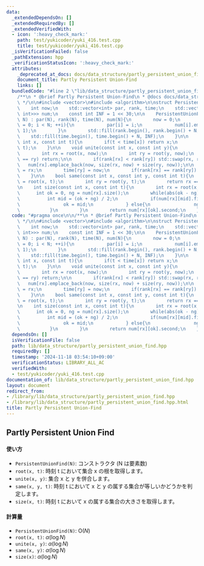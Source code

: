 ```yaml
---
data:
  _extendedDependsOn: []
  _extendedRequiredBy: []
  _extendedVerifiedWith:
  - icon: ':heavy_check_mark:'
    path: test/yukicoder/yuki_416.test.cpp
    title: test/yukicoder/yuki_416.test.cpp
  _isVerificationFailed: false
  _pathExtension: hpp
  _verificationStatusIcon: ':heavy_check_mark:'
  attributes:
    _deprecated_at_docs: docs/data_structure/partly_persistent_union_find.md
    document_title: Partly Persistent Union-Find
    links: []
  bundledCode: "#line 2 \"lib/data_structure/partly_persistent_union_find.hpp\"\n\n\
    /**\n * @brief Partly Persistent Union-Find\n * @docs docs/data_structure/partly_persistent_union_find.md\n\
    \ */\n\n#include <vector>\n#include <algorithm>\n\nstruct PersistentUnionFind{\n\
    \    int now;\n    std::vector<int> par, rank, time;\n    std::vector<std::vector<std::pair<int,\
    \ int>>> num;\n    const int INF = 1 << 30;\n\n    PersistentUnionFind(const int\
    \ N) : par(N), rank(N), time(N), num(N){\n        now = 0;\n        for(int i\
    \ = 0; i < N; ++i){\n            par[i] = i;\n            num[i].emplace_back(0,\
    \ 1);\n        }\n        std::fill(rank.begin(), rank.begin() + N, 0);\n    \
    \    std::fill(time.begin(), time.begin() + N, INF);\n    }\n\n    int root(const\
    \ int x, const int t){\n        if(t < time[x]) return x;\n        return root(par[x],\
    \ t);\n    }\n\n    void unite(const int x, const int y){\n        ++now;\n\n\
    \        int rx = root(x, now);\n        int ry = root(y, now);\n        if(rx\
    \ == ry) return;\n\n        if(rank[rx] < rank[ry]) std::swap(rx, ry);\n     \
    \   num[rx].emplace_back(now, size(rx, now) + size(ry, now));\n\n        par[ry]\
    \ = rx;\n        time[ry] = now;\n        if(rank[rx] == rank[ry]) ++rank[rx];\n\
    \    }\n\n    bool same(const int x, const int y, const int t){\n        int rx\
    \ = root(x, t);\n        int ry = root(y, t);\n        return rx == ry;\n    }\n\
    \n    int size(const int x, const int t){\n        int rx = root(x, t);\n\n  \
    \      int ok = 0, ng = num[rx].size();\n        while(abs(ok - ng) > 1){\n  \
    \          int mid = (ok + ng) / 2;\n            if(num[rx][mid].first <= t){\n\
    \                ok = mid;\n            } else{\n                ng = mid;\n \
    \           }\n        }\n        return num[rx][ok].second;\n    }\n};\n"
  code: "#pragma once\n\n/**\n * @brief Partly Persistent Union-Find\n * @docs docs/data_structure/partly_persistent_union_find.md\n\
    \ */\n\n#include <vector>\n#include <algorithm>\n\nstruct PersistentUnionFind{\n\
    \    int now;\n    std::vector<int> par, rank, time;\n    std::vector<std::vector<std::pair<int,\
    \ int>>> num;\n    const int INF = 1 << 30;\n\n    PersistentUnionFind(const int\
    \ N) : par(N), rank(N), time(N), num(N){\n        now = 0;\n        for(int i\
    \ = 0; i < N; ++i){\n            par[i] = i;\n            num[i].emplace_back(0,\
    \ 1);\n        }\n        std::fill(rank.begin(), rank.begin() + N, 0);\n    \
    \    std::fill(time.begin(), time.begin() + N, INF);\n    }\n\n    int root(const\
    \ int x, const int t){\n        if(t < time[x]) return x;\n        return root(par[x],\
    \ t);\n    }\n\n    void unite(const int x, const int y){\n        ++now;\n\n\
    \        int rx = root(x, now);\n        int ry = root(y, now);\n        if(rx\
    \ == ry) return;\n\n        if(rank[rx] < rank[ry]) std::swap(rx, ry);\n     \
    \   num[rx].emplace_back(now, size(rx, now) + size(ry, now));\n\n        par[ry]\
    \ = rx;\n        time[ry] = now;\n        if(rank[rx] == rank[ry]) ++rank[rx];\n\
    \    }\n\n    bool same(const int x, const int y, const int t){\n        int rx\
    \ = root(x, t);\n        int ry = root(y, t);\n        return rx == ry;\n    }\n\
    \n    int size(const int x, const int t){\n        int rx = root(x, t);\n\n  \
    \      int ok = 0, ng = num[rx].size();\n        while(abs(ok - ng) > 1){\n  \
    \          int mid = (ok + ng) / 2;\n            if(num[rx][mid].first <= t){\n\
    \                ok = mid;\n            } else{\n                ng = mid;\n \
    \           }\n        }\n        return num[rx][ok].second;\n    }\n};\n"
  dependsOn: []
  isVerificationFile: false
  path: lib/data_structure/partly_persistent_union_find.hpp
  requiredBy: []
  timestamp: '2024-11-18 03:54:10+09:00'
  verificationStatus: LIBRARY_ALL_AC
  verifiedWith:
  - test/yukicoder/yuki_416.test.cpp
documentation_of: lib/data_structure/partly_persistent_union_find.hpp
layout: document
redirect_from:
- /library/lib/data_structure/partly_persistent_union_find.hpp
- /library/lib/data_structure/partly_persistent_union_find.hpp.html
title: Partly Persistent Union-Find
---
```

## Partly Persistent Union Find

#### 使い方

- `PersistentUnionFind(N)`: コンストラクタ (N は要素数)
- `root(x, t)`: 時刻 t において集合 x の根を取得します。
- `unite(x, y)`: 集合 x と y を併合します。
- `same(x, y, t)`: 時刻 t において x と y の属する集合が等しいかどうかを判定します。
- `size(x, t)`:  時刻 t において x の属する集合の大きさを取得します。

#### 計算量

- `PersistentUnionFind(N)`: $\mathrm{O}(N)$
- `root(x, t)`: $\alpha(\log N)$
- `unite(x, y)`: $\alpha(\log N)$
- `same(x, y)`: $\alpha(\log N)$
- `size(x)`: $\alpha(\log N)$
